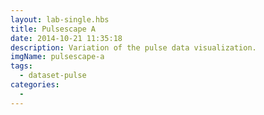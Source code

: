 ```yaml
---
layout: lab-single.hbs
title: Pulsescape A
date: 2014-10-21 11:35:18
description: Variation of the pulse data visualization.
imgName: pulsescape-a
tags:
  - dataset-pulse
categories:
  -
---
```

